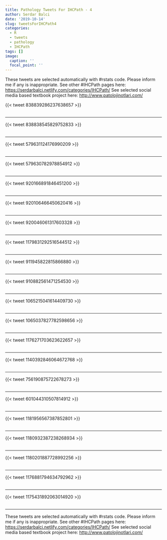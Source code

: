 ```yaml
---
title: Pathology Tweets For IHCPath - 4
author: Serdar Balci
date: '2019-10-14'
slug: tweetsForIHCPath4
categories:
  - R
  - tweets
  - pathology
  - IHCPath
tags: []
image:
  caption: ''
  focal_point: ''
---
```



These tweets are selected automatically with #rstats code. Please inform me if any is inappropriate.
See other #IHCPath pages here: https://serdarbalci.netlify.com/categories/IHCPath/ 
See selected social media based textbook project here: http://www.patolojinotlari.com/

{{< tweet 838839286237638657 >}}
<br>
<br>
<hr>
{{< tweet 838838545829752833 >}}
<br>
<br>
<hr>
{{< tweet 579631124176990209 >}}
<br>
<br>
<hr>
{{< tweet 579630782978854912 >}}
<br>
<br>
<hr>
{{< tweet 920166891846451200 >}}
<br>
<br>
<hr>
{{< tweet 920106466450620416 >}}
<br>
<br>
<hr>
{{< tweet 920046061317603328 >}}
<br>
<br>
<hr>
{{< tweet 1179831292516544512 >}}
<br>
<br>
<hr>
{{< tweet 911945822815866880 >}}
<br>
<br>
<hr>
{{< tweet 910882561471254530 >}}
<br>
<br>
<hr>
{{< tweet 1065215041614409730 >}}
<br>
<br>
<hr>
{{< tweet 1065037827782598656 >}}
<br>
<br>
<hr>
{{< tweet 1176271703623622657 >}}
<br>
<br>
<hr>
{{< tweet 1140392846064672768 >}}
<br>
<br>
<hr>
{{< tweet 756190875722678273 >}}
<br>
<br>
<hr>
{{< tweet 601044310507814912 >}}
<br>
<br>
<hr>
{{< tweet 1181956567387852801 >}}
<br>
<br>
<hr>
{{< tweet 1180932387238268934 >}}
<br>
<br>
<hr>
{{< tweet 1180201887728992256 >}}
<br>
<br>
<hr>
{{< tweet 1176881794634792962 >}}
<br>
<br>
<hr>
{{< tweet 1175431892063014920 >}}
<br>
<br>
<hr>


These tweets are selected automatically with #rstats code. Please inform me if any is inappropriate.
See other #IHCPath pages here: https://serdarbalci.netlify.com/categories/IHCPath/ 
See selected social media based textbook project here: http://www.patolojinotlari.com/

